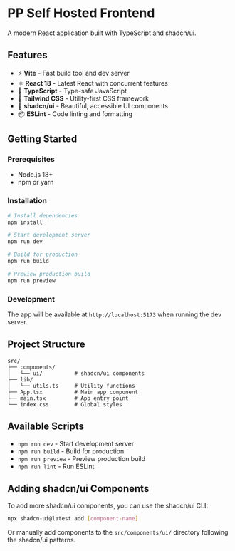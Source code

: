 # PP Self Hosted Frontend

A modern React application built with TypeScript and shadcn/ui.

## Features

- ⚡️ **Vite** - Fast build tool and dev server
- ⚛️ **React 18** - Latest React with concurrent features
- 🔷 **TypeScript** - Type-safe JavaScript
- 🎨 **Tailwind CSS** - Utility-first CSS framework
- 🧩 **shadcn/ui** - Beautiful, accessible UI components
- 📦 **ESLint** - Code linting and formatting

## Getting Started

### Prerequisites

- Node.js 18+ 
- npm or yarn

### Installation

```bash
# Install dependencies
npm install

# Start development server
npm run dev

# Build for production
npm run build

# Preview production build
npm run preview
```

### Development

The app will be available at `http://localhost:5173` when running the dev server.

## Project Structure

```
src/
├── components/
│   └── ui/          # shadcn/ui components
├── lib/
│   └── utils.ts     # Utility functions
├── App.tsx          # Main app component
├── main.tsx         # App entry point
└── index.css        # Global styles
```

## Available Scripts

- `npm run dev` - Start development server
- `npm run build` - Build for production
- `npm run preview` - Preview production build
- `npm run lint` - Run ESLint

## Adding shadcn/ui Components

To add more shadcn/ui components, you can use the shadcn/ui CLI:

```bash
npx shadcn-ui@latest add [component-name]
```

Or manually add components to the `src/components/ui/` directory following the shadcn/ui patterns.
